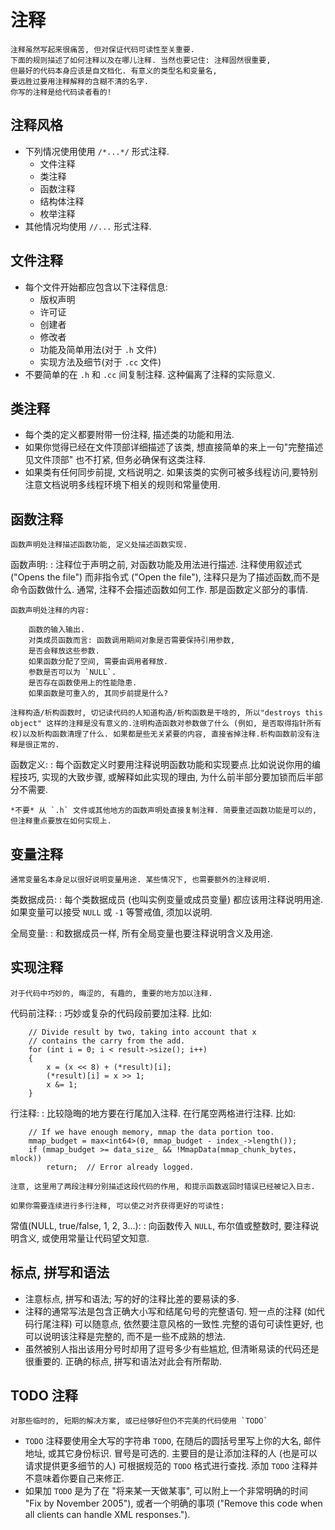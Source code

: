# 注释 #

	注释虽然写起来很痛苦, 但对保证代码可读性至关重要.
	下面的规则描述了如何注释以及在哪儿注释. 当然也要记住: 注释固然很重要,
	但最好的代码本身应该是自文档化. 有意义的类型名和变量名,
	要远胜过要用注释解释的含糊不清的名字.
	你写的注释是给代码读者看的!

## 注释风格 ##
-	下列情况使用使用 `/*...*/` 形式注释.
	-	文件注释
	-	类注释
	-	函数注释
	-	结构体注释
	-	枚举注释
-	其他情况均使用 `//...` 形式注释.

## 文件注释 ##
-	每个文件开始都应包含以下注释信息:
	-	版权声明
	-	许可证
	-	创建者
	-	修改者
	-	功能及简单用法(对于 `.h` 文件)
	-	实现方法及细节(对于 `.cc` 文件)
-	不要简单的在 `.h` 和 `.cc` 间复制注释. 这种偏离了注释的实际意义.

## 类注释 ##
-	每个类的定义都要附带一份注释, 描述类的功能和用法.
-	如果你觉得已经在文件顶部详细描述了该类, 想直接简单的来上一句"完整描述见文件顶部" 也不打紧, 但务必确保有这类注释.
-	如果类有任何同步前提, 文档说明之. 如果该类的实例可被多线程访问,要特别注意文档说明多线程环境下相关的规则和常量使用.

## 函数注释 ##
	函数声明处注释描述函数功能, 定义处描述函数实现.

函数声明:
:	注释位于声明之前, 对函数功能及用法进行描述. 注释使用叙述式 ("Opens the file") 而非指令式 ("Open the file"), 注释只是为了描述函数,而不是命令函数做什么. 通常, 注释不会描述函数如何工作. 那是函数定义部分的事情.

	函数声明处注释的内容:

		函数的输入输出.
		对类成员函数而言: 函数调用期间对象是否需要保持引用参数,
		是否会释放这些参数.
		如果函数分配了空间, 需要由调用者释放.
		参数是否可以为 `NULL`.
		是否存在函数使用上的性能隐患.
		如果函数是可重入的, 其同步前提是什么?

	注释构造/析构函数时, 切记读代码的人知道构造/析构函数是干啥的, 所以"destroys this object" 这样的注释是没有意义的.注明构造函数对参数做了什么 (例如, 是否取得指针所有权)以及析构函数清理了什么. 如果都是些无关紧要的内容, 直接省掉注释.析构函数前没有注释是很正常的.

函数定义:
:	每个函数定义时要用注释说明函数功能和实现要点.比如说说你用的编程技巧, 实现的大致步骤, 或解释如此实现的理由, 为什么前半部分要加锁而后半部分不需要.

	*不要* 从 `.h` 文件或其他地方的函数声明处直接复制注释. 简要重述函数功能是可以的, 但注释重点要放在如何实现上.

## 变量注释 ##
	通常变量名本身足以很好说明变量用途. 某些情况下, 也需要额外的注释说明.

类数据成员:
:	每个类数据成员 (也叫实例变量或成员变量) 都应该用注释说明用途. 如果变量可以接受 `NULL` 或 `-1` 等警戒值, 须加以说明.

全局变量:
:	和数据成员一样, 所有全局变量也要注释说明含义及用途.

## 实现注释 ##
	对于代码中巧妙的, 晦涩的, 有趣的, 重要的地方加以注释.

代码前注释:
:	巧妙或复杂的代码段前要加注释. 比如:

		// Divide result by two, taking into account that x
		// contains the carry from the add.
		for (int i = 0; i < result->size(); i++)
		{
			x = (x << 8) + (*result)[i];
			(*result)[i] = x >> 1;
			x &= 1;
		}


行注释:
:	比较隐晦的地方要在行尾加入注释. 在行尾空两格进行注释. 比如:

		// If we have enough memory, mmap the data portion too.
		mmap_budget = max<int64>(0, mmap_budget - index_->length());
		if (mmap_budget >= data_size_ && !MmapData(mmap_chunk_bytes, mlock))
			return;  // Error already logged.

	注意, 这里用了两段注释分别描述这段代码的作用, 和提示函数返回时错误已经被记入日志.

    如果你需要连续进行多行注释, 可以使之对齐获得更好的可读性:

常值(NULL, true/false, 1, 2, 3...):
:	向函数传入 `NULL`, 布尔值或整数时, 要注释说明含义, 或使用常量让代码望文知意.

## 标点, 拼写和语法 ##
-	注意标点, 拼写和语法; 写的好的注释比差的要易读的多.
-	注释的通常写法是包含正确大小写和结尾句号的完整语句. 短一点的注释 (如代码行尾注释) 可以随意点, 依然要注意风格的一致性.完整的语句可读性更好, 也可以说明该注释是完整的, 而不是一些不成熟的想法.
-	虽然被别人指出该用分号时却用了逗号多少有些尴尬, 但清晰易读的代码还是很重要的. 正确的标点, 拼写和语法对此会有所帮助.

## TODO 注释 ##
	对那些临时的, 短期的解决方案, 或已经够好但仍不完美的代码使用 `TODO`
-	`TODO` 注释要使用全大写的字符串 `TODO`, 在随后的圆括号里写上你的大名, 邮件地址, 或其它身份标识. 冒号是可选的. 主要目的是让添加注释的人 (也是可以请求提供更多细节的人) 可根据规范的 `TODO` 格式进行查找. 添加 `TODO` 注释并不意味着你要自己来修正.
-	如果加 `TODO` 是为了在 "将来某一天做某事", 可以附上一个非常明确的时间 "Fix by November 2005"), 或者一个明确的事项 ("Remove this code when all clients can handle XML responses.").
